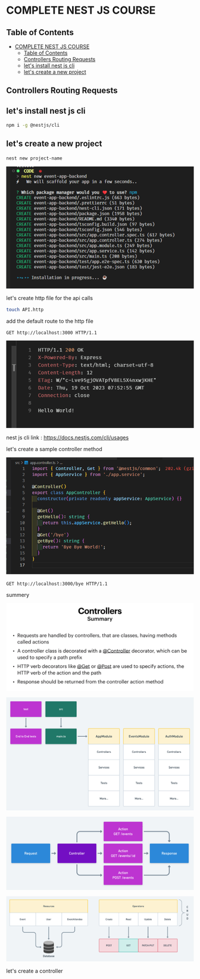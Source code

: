 # COMPLETE NEST JS COURSE

## Table of Contents

- [COMPLETE NEST JS COURSE](#complete-nest-js-course)
  - [Table of Contents](#table-of-contents)
  - [Controllers Routing Requests](#controllers-routing-requests)
  - [let's install nest js cli](#lets-install-nest-js-cli)
  - [let's create a new project](#lets-create-a-new-project)

## Controllers Routing Requests

## let's install nest js cli

```bash
npm i -g @nestjs/cli
```

## let's create a new project

```bash
nest new project-name
```

![Alt text](image-2.png)

let's create http file for the api calls

```bash
touch API.http
```
add the default route to the http file

```http
GET http://localhost:3000 HTTP/1.1
```


![Alt text](image.png)

nest js cli link : https://docs.nestjs.com/cli/usages

let's create a sample controller method

![Alt text](image-1.png)

```http
GET http://localhost:3000/bye HTTP/1.1
```

summery 

![Alt text](image-3.png)

![Alt text](<11 - Project-Structure-2x.png>)


![Alt text](<13 - Controllers-2x.png>)

![Alt text](<14 - Resource-Controller-2x.png>)


let's create a controller

